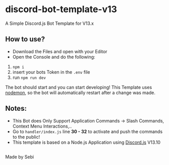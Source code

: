 # discord-bot-template-v13
A Simple Discord.js Bot Template for V13.x

## How to use?

- Download the Files and open with your Editor
- Open the Console and do the following:

1. ```npm i```
2. insert your bots Token in the ``.env`` file
3. run ```npm run dev```

The bot should start and you can start developing!
This Template uses [nodemon](https://www.npmjs.com/package/nodemon), so the bot will automatically restart after a change was made.

## Notes:

- This Bot does Only Support Application Commands -> Slash Commands, Context Menu Interactions,..
- Go to ``handler/index.js`` line **30 - 32** to activate and push the commands to the public!
- This template is based on a Node.js Application using [Discord.js](https://discord.js.org/) V13.10

##

Made by Sebi
